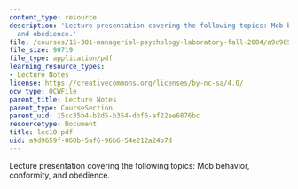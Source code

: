 ```yaml
---
content_type: resource
description: 'Lecture presentation covering the following topics: Mob behavior, conformity,
  and obedience.'
file: /courses/15-301-managerial-psychology-laboratory-fall-2004/a9d9659f060b5af696b654e212a24b7d_lec10.pdf
file_size: 90719
file_type: application/pdf
learning_resource_types:
- Lecture Notes
license: https://creativecommons.org/licenses/by-nc-sa/4.0/
ocw_type: OCWFile
parent_title: Lecture Notes
parent_type: CourseSection
parent_uid: 15cc35b4-b2d5-b354-dbf6-af22ee6876bc
resourcetype: Document
title: lec10.pdf
uid: a9d9659f-060b-5af6-96b6-54e212a24b7d
---
```

Lecture presentation covering the following topics: Mob behavior, conformity, and obedience.